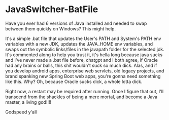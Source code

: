 # JavaSwitcher-BatFile
Have you ever had 6 versions of Java installed and needed to swap between them quickly on Windows? This might help.

It's a simple .bat file that updates the User's PATH and System's PATH env variables with a new JDK, updates the JAVA_HOME env variables, and swaps out the symbolic links/files in the javapath folder for the selected jdk. It's commented along to help you trust it, it's hella long because java sucks and I've never made a .bat file before, chatgpt and I both agree, if Oracle had any brains or balls, this shit wouldn't suck so much dick. Alas, and if you develop android apps, enterprise web servlets, old legacy projects, and brand spanking new Spring Boot web apps, you're gonna need something like this. Why? Oh, because Oracle sucks dick, a whole lotta dick.

Right now, a restart may be required after running. Once I figure that out, I'll transcend from the shackles of being a mere mortal, and become a Java master, a living god!!!!

Godspeed y'all
